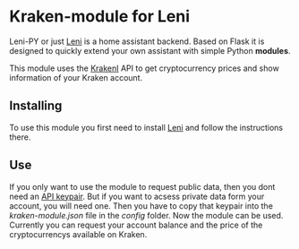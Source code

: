 # Kraken-module for Leni
Leni-PY or just [Leni](https://github.com/jonasnapierski/leni-py) is a home assistant backend. Based on Flask it is designed to quickly extend your own assistant with simple Python **modules**.

This module uses the [KrakenI](https://docs.kraken.com/rest/) API to get cryptocurrency prices and show information of your Kraken account.
## Installing
To use this module you first need to install [Leni](https://github.com/jonasnapierski/leni-py) and follow the instructions there.
## Use
If you only want to use the module to request public data, then you dont need an [API keypair](https://support.kraken.com/hc/en-us/articles/360000919966-How-to-generate-an-API-key-pair-). But  if you want to acsess private data form your account, you will need one.  Then you have to copy that keypair into the *kraken-module.json* file in the *config* folder.
Now the module can be used. Currently you can request your account balance and the price of the cryptocurrencys available on Kraken.
